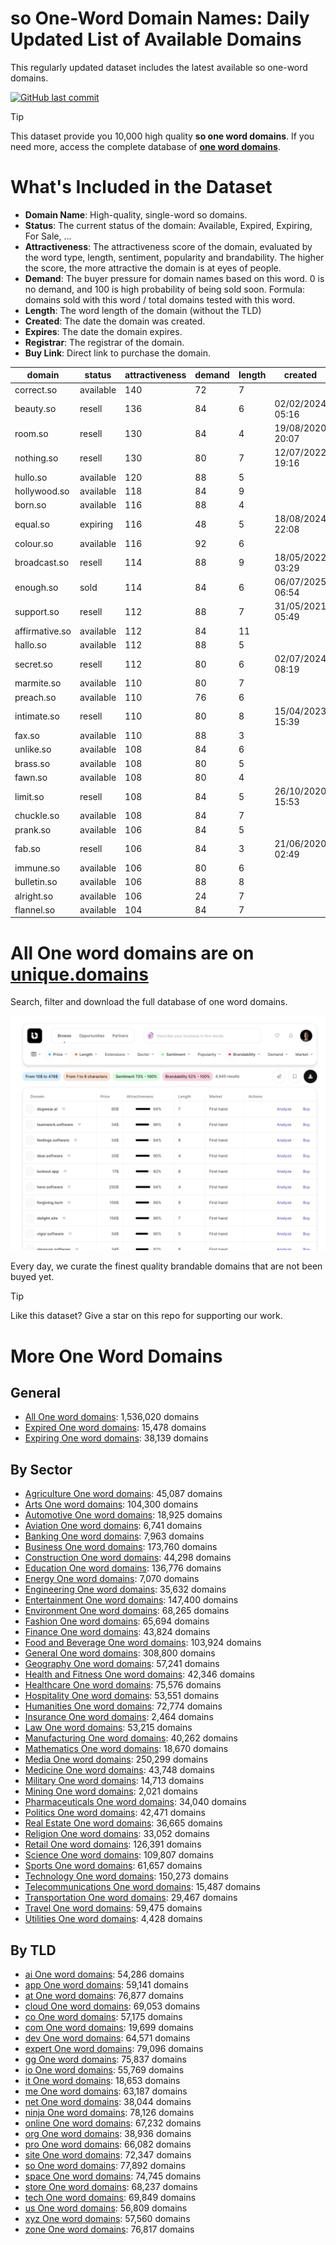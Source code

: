 
# **so One-Word Domain Names**: Daily Updated List of Available Domains

This regularly updated dataset includes the latest available so one-word domains.

[![GitHub last commit](https://img.shields.io/github/last-commit/UniqueDomains/so-oneword-domains.svg?style=flat)]() 

> [!TIP]
> This dataset provide you 10,000 high quality **so one word domains**.
> If you need more, access the complete database of **[one word domains](https://unique.domains?utm_source=github&utm_medium=dataset&utm_campaign=so&utm_content=description.top)**.

# What's Included in the Dataset

- **Domain Name**: High-quality, single-word so domains.
- **Status**: The current status of the domain: Available, Expired, Expiring, For Sale, ...
- **Attractiveness**: The attractiveness score of the domain, evaluated by the word type, length, sentiment, popularity and brandability. The higher the score, the more attractive the domain is at eyes of people.
- **Demand**: The buyer pressure for domain names based on this word. 0 is no demand, and 100 is high probability of being sold soon. Formula: domains sold with this word / total domains tested with this word.
- **Length**: The word length of the domain (without the TLD)
- **Created**: The date the domain was created.
- **Expires**: The date the domain expires.
- **Registrar**: The registrar of the domain.
- **Buy Link**: Direct link to purchase the domain.

| domain         | status    | attractiveness | demand | length | created          | expires          | registrar              | sectors                                 |
| -------------- | --------- | -------------- | ------ | ------ | ---------------- | ---------------- | ---------------------- | --------------------------------------- |
| correct.so     | available | 140            | 72     | 7      |                  |                  |                        | Business,Education,Technology           |
| beauty.so      | resell    | 136            | 84     | 6      | 02/02/2024 05:16 | 02/02/2026 05:16 | SOSTEC TECHNOLOGIES_LR | Fashion,Media,Retail                    |
| room.so        | resell    | 130            | 84     | 4      | 19/08/2020 20:07 | 19/08/2025 20:07 | NameCheap              | General,Real Estate                     |
| nothing.so     | resell    | 130            | 80     | 7      | 12/07/2022 19:16 | 12/07/2026 19:16 | SOSTEC TECHNOLOGIES_LR | Arts,General,Media                      |
| hullo.so       | available | 120            | 88     | 5      |                  |                  |                        | Technology                              |
| hollywood.so   | available | 118            | 84     | 9      |                  |                  |                        | Entertainment,Media,Travel              |
| born.so        | available | 116            | 88     | 4      |                  |                  |                        | Business,General,Humanities,Media       |
| equal.so       | expiring  | 116            | 48     | 5      | 18/08/2024 22:08 | 18/08/2025 22:08 | NameCheap              | Education,General,Law                   |
| colour.so      | available | 116            | 92     | 6      |                  |                  |                        | Arts,Fashion,General                    |
| broadcast.so   | resell    | 114            | 88     | 9      | 18/05/2022 03:29 | 18/05/2026 03:29 | SOSTEC TECHNOLOGIES_LR | Media,Technology,Telecommunications     |
| enough.so      | sold      | 114            | 84     | 6      | 06/07/2025 06:54 | 06/07/2026 06:54 | NameCheap              | Business,Education,General,Retail       |
| support.so     | resell    | 112            | 88     | 7      | 31/05/2021 05:49 | 31/05/2026 05:49 | NameCheap              | Business,Politics                       |
| affirmative.so | available | 112            | 84     | 11     |                  |                  |                        | Education,General,Humanities,Media      |
| hallo.so       | available | 112            | 88     | 5      |                  |                  |                        | Media                                   |
| secret.so      | resell    | 112            | 80     | 6      | 02/07/2024 08:19 | 02/07/2026 08:19 | SOSTEC TECHNOLOGIES_LR | Entertainment,General,Media,Technology  |
| marmite.so     | available | 110            | 80     | 7      |                  |                  |                        | Food and Beverage,Hospitality,Retail    |
| preach.so      | available | 110            | 76     | 6      |                  |                  |                        | Education,Humanities,Religion           |
| intimate.so    | resell    | 110            | 80     | 8      | 15/04/2023 15:39 | 15/04/2026 15:39 | Dynadot LLC            | Fashion,Healthcare,Media                |
| fax.so         | available | 110            | 88     | 3      |                  |                  |                        | Business,Technology,Telecommunications  |
| unlike.so      | available | 108            | 84     | 6      |                  |                  |                        | Business,Technology                     |
| brass.so       | available | 108            | 80     | 5      |                  |                  |                        | Arts,Construction,General,Manufacturing |
| fawn.so        | available | 108            | 80     | 4      |                  |                  |                        | Arts                                    |
| limit.so       | resell    | 108            | 84     | 5      | 26/10/2020 15:53 | 26/10/2025 15:53 | NameCheap              | Business,Mathematics,Technology         |
| chuckle.so     | available | 108            | 84     | 7      |                  |                  |                        | Arts,Entertainment,Media                |
| prank.so       | available | 106            | 84     | 5      |                  |                  |                        | Entertainment                           |
| fab.so         | resell    | 106            | 84     | 3      | 21/06/2020 02:49 | 21/06/2026 02:49 | NameCheap              | Entertainment,Fashion,Media             |
| immune.so      | available | 106            | 80     | 6      |                  |                  |                        | Healthcare,Medicine,Pharmaceuticals     |
| bulletin.so    | available | 106            | 88     | 8      |                  |                  |                        | Business,Education,Media                |
| alright.so     | available | 106            | 24     | 7      |                  |                  |                        | Business,Retail                         |
| flannel.so     | available | 104            | 84     | 7      |                  |                  |                        | Fashion,Hospitality,Retail              |

# All One word domains are on [unique.domains](https://unique.domains?utm_source=github&utm_medium=dataset&utm_campaign=so&utm_content=description.bottom)

Search, filter and download the full database of one word domains.

[![Access the only remaining good domain names, before your competitors.](https://github.com/UniqueDomains/so-oneword-domains/blob/main/unique.domains.jpg?raw=true)](https://unique.domains?utm_source=github&utm_medium=dataset&utm_campaign=so&utm_content=description.image)

Every day, we curate the finest quality brandable domains that are not been buyed yet.

> [!TIP]
> Like this dataset? Give a star on this repo for supporting our work.

# More One Word Domains

## General

- [All One word domains](https://github.com/UniqueDomains/oneword-domains): 1,536,020 domains
- [Expired One word domains](https://github.com/UniqueDomains/expired-oneword-domains): 15,478 domains
- [Expiring One word domains](https://github.com/UniqueDomains/expiring-oneword-domains): 38,139 domains
## By Sector

- [Agriculture One word domains](https://github.com/UniqueDomains/agriculture-oneword-domains): 45,087 domains
- [Arts One word domains](https://github.com/UniqueDomains/arts-oneword-domains): 104,300 domains
- [Automotive One word domains](https://github.com/UniqueDomains/automotive-oneword-domains): 18,925 domains
- [Aviation One word domains](https://github.com/UniqueDomains/aviation-oneword-domains): 6,741 domains
- [Banking One word domains](https://github.com/UniqueDomains/banking-oneword-domains): 7,963 domains
- [Business One word domains](https://github.com/UniqueDomains/business-oneword-domains): 173,760 domains
- [Construction One word domains](https://github.com/UniqueDomains/construction-oneword-domains): 44,298 domains
- [Education One word domains](https://github.com/UniqueDomains/education-oneword-domains): 136,776 domains
- [Energy One word domains](https://github.com/UniqueDomains/energy-oneword-domains): 7,070 domains
- [Engineering One word domains](https://github.com/UniqueDomains/engineering-oneword-domains): 35,632 domains
- [Entertainment One word domains](https://github.com/UniqueDomains/entertainment-oneword-domains): 147,400 domains
- [Environment One word domains](https://github.com/UniqueDomains/environment-oneword-domains): 68,265 domains
- [Fashion One word domains](https://github.com/UniqueDomains/fashion-oneword-domains): 65,694 domains
- [Finance One word domains](https://github.com/UniqueDomains/finance-oneword-domains): 43,824 domains
- [Food and Beverage One word domains](https://github.com/UniqueDomains/food-and-beverage-oneword-domains): 103,924 domains
- [General One word domains](https://github.com/UniqueDomains/general-oneword-domains): 308,800 domains
- [Geography One word domains](https://github.com/UniqueDomains/geography-oneword-domains): 57,241 domains
- [Health and Fitness One word domains](https://github.com/UniqueDomains/health-and-fitness-oneword-domains): 42,346 domains
- [Healthcare One word domains](https://github.com/UniqueDomains/healthcare-oneword-domains): 75,576 domains
- [Hospitality One word domains](https://github.com/UniqueDomains/hospitality-oneword-domains): 53,551 domains
- [Humanities One word domains](https://github.com/UniqueDomains/humanities-oneword-domains): 72,774 domains
- [Insurance One word domains](https://github.com/UniqueDomains/insurance-oneword-domains): 2,464 domains
- [Law One word domains](https://github.com/UniqueDomains/law-oneword-domains): 53,215 domains
- [Manufacturing One word domains](https://github.com/UniqueDomains/manufacturing-oneword-domains): 40,262 domains
- [Mathematics One word domains](https://github.com/UniqueDomains/mathematics-oneword-domains): 18,670 domains
- [Media One word domains](https://github.com/UniqueDomains/media-oneword-domains): 250,299 domains
- [Medicine One word domains](https://github.com/UniqueDomains/medicine-oneword-domains): 43,748 domains
- [Military One word domains](https://github.com/UniqueDomains/military-oneword-domains): 14,713 domains
- [Mining One word domains](https://github.com/UniqueDomains/mining-oneword-domains): 2,021 domains
- [Pharmaceuticals One word domains](https://github.com/UniqueDomains/pharmaceuticals-oneword-domains): 34,040 domains
- [Politics One word domains](https://github.com/UniqueDomains/politics-oneword-domains): 42,471 domains
- [Real Estate One word domains](https://github.com/UniqueDomains/real-estate-oneword-domains): 36,665 domains
- [Religion One word domains](https://github.com/UniqueDomains/religion-oneword-domains): 33,052 domains
- [Retail One word domains](https://github.com/UniqueDomains/retail-oneword-domains): 126,391 domains
- [Science One word domains](https://github.com/UniqueDomains/science-oneword-domains): 109,807 domains
- [Sports One word domains](https://github.com/UniqueDomains/sports-oneword-domains): 61,657 domains
- [Technology One word domains](https://github.com/UniqueDomains/technology-oneword-domains): 150,273 domains
- [Telecommunications One word domains](https://github.com/UniqueDomains/telecommunications-oneword-domains): 15,487 domains
- [Transportation One word domains](https://github.com/UniqueDomains/transportation-oneword-domains): 29,467 domains
- [Travel One word domains](https://github.com/UniqueDomains/travel-oneword-domains): 59,475 domains
- [Utilities One word domains](https://github.com/UniqueDomains/utilities-oneword-domains): 4,428 domains
## By TLD

- [ai One word domains](https://github.com/UniqueDomains/ai-oneword-domains): 54,286 domains
- [app One word domains](https://github.com/UniqueDomains/app-oneword-domains): 59,141 domains
- [at One word domains](https://github.com/UniqueDomains/at-oneword-domains): 76,877 domains
- [cloud One word domains](https://github.com/UniqueDomains/cloud-oneword-domains): 69,053 domains
- [co One word domains](https://github.com/UniqueDomains/co-oneword-domains): 57,175 domains
- [com One word domains](https://github.com/UniqueDomains/com-oneword-domains): 19,699 domains
- [dev One word domains](https://github.com/UniqueDomains/dev-oneword-domains): 64,571 domains
- [expert One word domains](https://github.com/UniqueDomains/expert-oneword-domains): 79,096 domains
- [gg One word domains](https://github.com/UniqueDomains/gg-oneword-domains): 75,837 domains
- [io One word domains](https://github.com/UniqueDomains/io-oneword-domains): 55,769 domains
- [it One word domains](https://github.com/UniqueDomains/it-oneword-domains): 18,653 domains
- [me One word domains](https://github.com/UniqueDomains/me-oneword-domains): 63,187 domains
- [net One word domains](https://github.com/UniqueDomains/net-oneword-domains): 38,044 domains
- [ninja One word domains](https://github.com/UniqueDomains/ninja-oneword-domains): 78,126 domains
- [online One word domains](https://github.com/UniqueDomains/online-oneword-domains): 67,232 domains
- [org One word domains](https://github.com/UniqueDomains/org-oneword-domains): 38,936 domains
- [pro One word domains](https://github.com/UniqueDomains/pro-oneword-domains): 66,082 domains
- [site One word domains](https://github.com/UniqueDomains/site-oneword-domains): 72,347 domains
- [so One word domains](https://github.com/UniqueDomains/so-oneword-domains): 77,892 domains
- [space One word domains](https://github.com/UniqueDomains/space-oneword-domains): 74,745 domains
- [store One word domains](https://github.com/UniqueDomains/store-oneword-domains): 68,237 domains
- [tech One word domains](https://github.com/UniqueDomains/tech-oneword-domains): 69,849 domains
- [us One word domains](https://github.com/UniqueDomains/us-oneword-domains): 56,809 domains
- [xyz One word domains](https://github.com/UniqueDomains/xyz-oneword-domains): 57,560 domains
- [zone One word domains](https://github.com/UniqueDomains/zone-oneword-domains): 76,817 domains
        